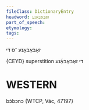 ```yaml
---
fileClass: DictionaryEntry
headword: זאַבאַבאָנע
part_of_speech: 
etymology: 
tags: 
---
```

זאַבאַבאָנע
־ס
די

{CEYD}
superstition די זאַבאַבאָ֜נע

WESTERN
========

bɔ́bɔnɔ {WTCP, Vác, 47197}